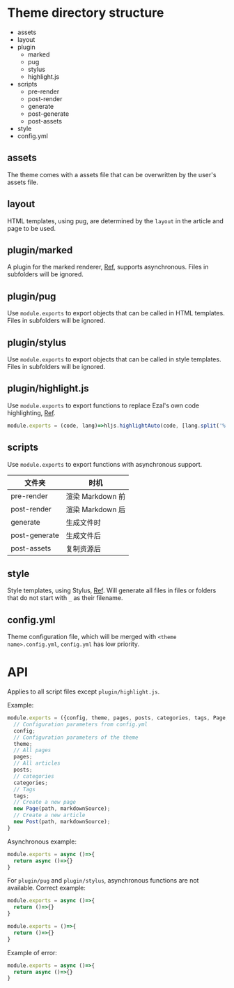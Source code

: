# Theme directory structure
- assets
- layout
- plugin
  - marked
  - pug
  - stylus
  - highlight.js
- scripts
  - pre-render
  - post-render
  - generate
  - post-generate
  - post-assets
- style
- config.yml

## assets
The theme comes with a assets file that can be overwritten by the user's assets file.

## layout
HTML templates, using pug, are determined by the `layout` in the article and page to be used.

## plugin/marked
A plugin for the marked renderer, [Ref](https://marked.js.org/using_pro#extensions), supports asynchronous.
Files in subfolders will be ignored.

## plugin/pug
Use `module.exports` to export objects that can be called in HTML templates.
Files in subfolders will be ignored.

## plugin/stylus
Use `module.exports` to export objects that can be called in style templates.
Files in subfolders will be ignored.

## plugin/highlight.js
Use `module.exports` to export functions to replace Ezal's own code highlighting, [Ref](https://www.npmjs.com/package/marked-highlight).
```js
module.exports = (code, lang)=>hljs.highlightAuto(code, [lang.split('%')[0]]).value;
```

## scripts
Use `module.exports` to export functions with asynchronous support.

| 文件夹        | 时机             |
|---------------|------------------|
| pre-render    | 渲染 Markdown 前 |
| post-render   | 渲染 Markdown 后 |
| generate      | 生成文件时       |
| post-generate | 生成文件后       |
| post-assets   | 复制资源后       |

## style
Style templates, using Stylus, [Ref](https://stylus-docs.netlify.app).
Will generate all files in files or folders that do not start with `_` as their filename.

## config.yml
Theme configuration file, which will be merged with `<theme name>.config.yml`, `config.yml` has low priority.

# API
Applies to all script files except `plugin/highlight.js`.

Example:
```js plugin/
module.exports = ({config, theme, pages, posts, categories, tags, Page, Post})=>{
  // Configuration parameters from config.yml
  config;
  // Configuration parameters of the theme
  theme;
  // All pages
  pages;
  // All articles
  posts;
  // categories
  categories;
  // Tags
  tags;
  // Create a new page
  new Page(path, markdownSource);
  // Create a new article
  new Post(path, markdownSource);
}
```

Asynchronous example:
```js
module.exports = async ()=>{
  return async ()=>{}
}
```

For `plugin/pug` and `plugin/stylus`, asynchronous functions are not available.
Correct example:
```js
module.exports = async ()=>{
  return ()=>{}
}
```
```js
module.exports = ()=>{
  return ()=>{}
}
```
Example of error:
```js
module.exports = async ()=>{
  return async ()=>{}
}
```
